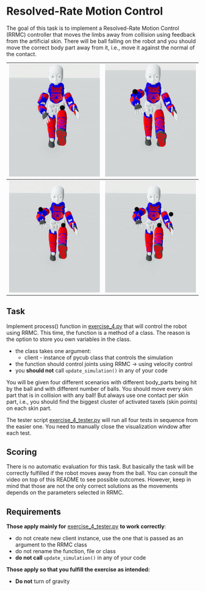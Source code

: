 # Resolved-Rate Motion Control 
The goal of this task is to implement a Resolved-Rate Motion Control (RRMC) controller that moves the limbs away
from collision using feedback from the artificial skin. There will be ball falling on the robot and you should move 
the correct body part away from it, i.e., move it against the normal of the contact. 

| ![Leg](https://raw.githubusercontent.com/rustlluk/pycub/dev/exercises/exercise_4/gifs/exercise_4_0.gif)         | ![Arm](https://raw.githubusercontent.com/rustlluk/pycub/dev/exercises/exercise_4/gifs/exercise_4_1.gif)              |
|---------------------------------------|--------------------------------------------|
| ![Leg and arm](https://raw.githubusercontent.com/rustlluk/pycub/dev/exercises/exercise_4/gifs/exercise_4_2.gif) | ![Leg and two arms](https://raw.githubusercontent.com/rustlluk/pycub/dev/exercises/exercise_4/gifs/exercise_4_3.gif) |


## Task
Implement process() function in [exercise_4.py](https://github.com/rustlluk/pycub/blob/master/exercises/exercise_4/exercise_4.py)
that will control the robot using RRMC. This time, the function is a method of a class. The reason is the option
to store you own variables in the class.
   - the class takes one argument:
     - client - instance of pycub class that controls the simulation
   - the function should control joints using RRMC -> using velocity control
   - you **should not** call `update_simulation()` in any of your code

You will be given four different scenarios with different body_parts being hit by the ball and with different number of balls.
You should move every skin part that is in collision with any ball! But always use one contact per skin part, i.e., 
you should find the biggest cluster of activated taxels (skin points) on each skin part.

The tester script [exercise_4_tester.py](https://github.com/rustlluk/pycub/blob/master/exercises/exercise_4/exercise_4_tester.py)
will run all four tests in sequence from the easier one. You need to manually close the visualization window after each test.

## Scoring
There is no automatic evaluation for this task. But basically the task will be correctly fulfilled if the robot moves 
away from the ball. You can consult the video on top of this README to see possible outcomes. However, keep in mind
that those are not the only correct solutions as the movements depends on the parameters selected in RRMC.

## Requirements
**Those apply mainly for** [exercise_4_tester.py](https://github.com/rustlluk/pycub/blob/master/exercises/exercise_4/exercise_4_tester.py) **to work correctly**:
  - do not create new client instance, use the one that is passed as an argument to the RRMC class
  - do not rename the function, file or class
  - **do not call** `update_simulation()` in any of your code

**Those apply so that you fulfill the exercise as intended:**
  - **Do not** turn of gravity